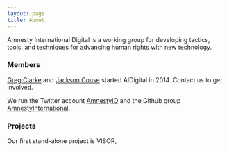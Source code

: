 ```yaml
---
layout: page
title: About
---
```


Amnesty International Digital is a working group for developing tactics, tools, and techniques for advancing human rights with new technology.

### Members

[Greg Clarke](https://twitter.com/gregologynet) and [Jackson Couse](https://twitter.com/jacksoncouse) started AIDigital in 2014. Contact us to get involved.

We run the Twitter account [AmnestyIO](https://twitter.com/AmnestyIO) and the Github group [AmnestyInternational](https://github.com/amnestyinternational). 

### Projects

Our first stand-alone project is VISOR, 


